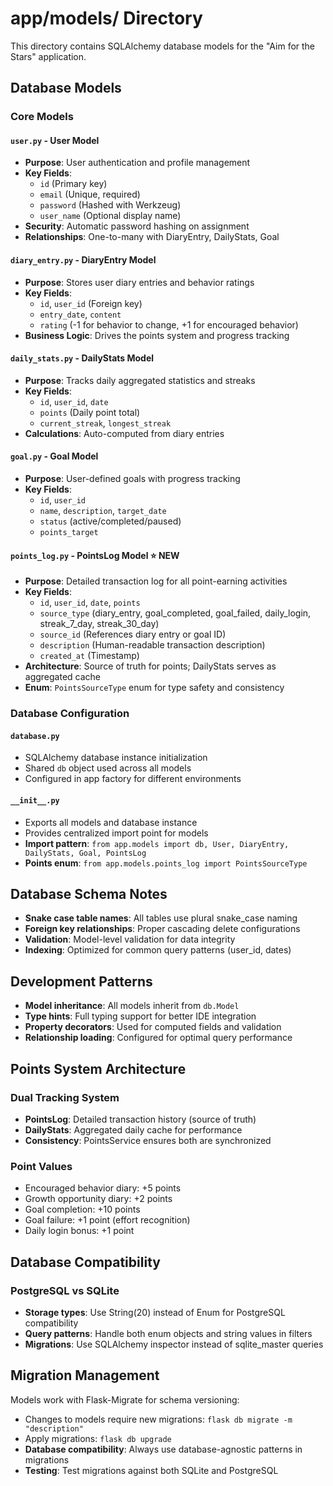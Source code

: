# app/models/ Directory

This directory contains SQLAlchemy database models for the "Aim for the Stars" application.

## Database Models

### Core Models

#### `user.py` - User Model
- **Purpose**: User authentication and profile management
- **Key Fields**: 
  - `id` (Primary key)
  - `email` (Unique, required)
  - `password` (Hashed with Werkzeug)
  - `user_name` (Optional display name)
- **Security**: Automatic password hashing on assignment
- **Relationships**: One-to-many with DiaryEntry, DailyStats, Goal

#### `diary_entry.py` - DiaryEntry Model
- **Purpose**: Stores user diary entries and behavior ratings
- **Key Fields**:
  - `id`, `user_id` (Foreign key)
  - `entry_date`, `content`
  - `rating` (-1 for behavior to change, +1 for encouraged behavior)
- **Business Logic**: Drives the points system and progress tracking

#### `daily_stats.py` - DailyStats Model
- **Purpose**: Tracks daily aggregated statistics and streaks
- **Key Fields**:
  - `id`, `user_id`, `date`
  - `points` (Daily point total)
  - `current_streak`, `longest_streak`
- **Calculations**: Auto-computed from diary entries

#### `goal.py` - Goal Model
- **Purpose**: User-defined goals with progress tracking
- **Key Fields**:
  - `id`, `user_id`
  - `name`, `description`, `target_date`
  - `status` (active/completed/paused)
  - `points_target`

#### `points_log.py` - PointsLog Model ⭐ **NEW**
- **Purpose**: Detailed transaction log for all point-earning activities
- **Key Fields**:
  - `id`, `user_id`, `date`, `points`
  - `source_type` (diary_entry, goal_completed, goal_failed, daily_login, streak_7_day, streak_30_day)
  - `source_id` (References diary entry or goal ID)
  - `description` (Human-readable transaction description)
  - `created_at` (Timestamp)
- **Architecture**: Source of truth for points; DailyStats serves as aggregated cache
- **Enum**: `PointsSourceType` enum for type safety and consistency

### Database Configuration

#### `database.py`
- SQLAlchemy database instance initialization
- Shared `db` object used across all models
- Configured in app factory for different environments

#### `__init__.py`
- Exports all models and database instance
- Provides centralized import point for models
- **Import pattern**: `from app.models import db, User, DiaryEntry, DailyStats, Goal, PointsLog`
- **Points enum**: `from app.models.points_log import PointsSourceType`

## Database Schema Notes

- **Snake case table names**: All tables use plural snake_case naming
- **Foreign key relationships**: Proper cascading delete configurations
- **Validation**: Model-level validation for data integrity
- **Indexing**: Optimized for common query patterns (user_id, dates)

## Development Patterns

- **Model inheritance**: All models inherit from `db.Model`
- **Type hints**: Full typing support for better IDE integration
- **Property decorators**: Used for computed fields and validation
- **Relationship loading**: Configured for optimal query performance

## Points System Architecture

### Dual Tracking System
- **PointsLog**: Detailed transaction history (source of truth)
- **DailyStats**: Aggregated daily cache for performance
- **Consistency**: PointsService ensures both are synchronized

### Point Values
- Encouraged behavior diary: +5 points
- Growth opportunity diary: +2 points  
- Goal completion: +10 points
- Goal failure: +1 point (effort recognition)
- Daily login bonus: +1 point

## Database Compatibility

### PostgreSQL vs SQLite
- **Storage types**: Use String(20) instead of Enum for PostgreSQL compatibility
- **Query patterns**: Handle both enum objects and string values in filters
- **Migrations**: Use SQLAlchemy inspector instead of sqlite_master queries

## Migration Management

Models work with Flask-Migrate for schema versioning:
- Changes to models require new migrations: `flask db migrate -m "description"`
- Apply migrations: `flask db upgrade`
- **Database compatibility**: Always use database-agnostic patterns in migrations
- **Testing**: Test migrations against both SQLite and PostgreSQL